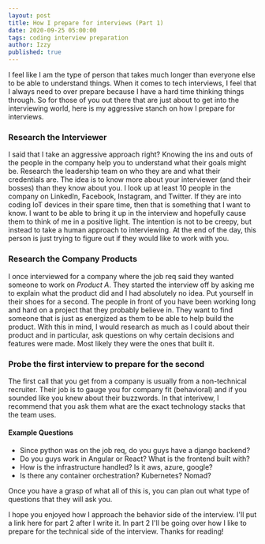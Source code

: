 ```yaml
---
layout: post
title: How I prepare for interviews (Part 1)
date: 2020-09-25 05:00:00
tags: coding interview preparation
author: Izzy
published: true
---
```


I feel like I am the type of person that takes much longer than everyone else to be able to understand things.
When it comes to tech interviews, I feel that I always need to over prepare because I have a hard time thinking things through.
So for those of you out there that are just about to get into the interviewing world, here is my aggressive stanch on how I prepare for interviews.

### Research the Interviewer
I said that I take an aggressive approach right?
Knowing the ins and outs of the people in the company help you to understand what their goals might be.
Research the leadership team on who they are and what their credentials are.
The idea is to know more about your interviewer (and their bosses) than they know about you.
I look up at least 10 people in the company on LinkedIn, Facebook, Instagram, and Twitter.
If they are into coding IoT devices in their spare time, then that is something that I want to know.
I want to be able to bring it up in the interview and hopefully cause them to think of me in a positive light.
The intention is not to be creepy, but instead to take a human approach to interviewing.
At the end of the day, this person is just trying to figure out if they would like to work with you.

### Research the Company Products
I once interviewed for a company where the job req said they wanted someone to work on _Product A_.
They started the interview off by asking me to explain what the product did and I had absolutely no idea.
Put yourself in their shoes for a second.
The people in front of you have been working long and hard on a project that they probably believe in.
They want to find someone that is just as energized as them to be able to help build the product.
With this in mind, I would research as much as I could about their product and in particular, ask questions on why certain decisions and features were made.
Most likely they were the ones that built it.

### Probe the first interview to prepare for the second
The first call that you get from a company is usually from a non-technical recruiter.
Their job is to gauge you for company fit (behavioral) and if you sounded like you knew about their buzzwords.
In that interivew, I recommend that you ask them what are the exact technology stacks that the team uses.

#### Example Questions
- Since python was on the job req, do you guys have a django backend?
- Do you guys work in Angular or React? What is the frontend built with?
- How is the infrastructure handled? Is it aws, azure, google?
- Is there any container orchestration? Kubernetes? Nomad?

Once you have a grasp of what all of this is, you can plan out what type of questions that they will ask you.

I hope you enjoyed how I approach the behavior side of the interview.
I'll put a link here for part 2 after I write it.
In part 2 I'll be going over how I like to prepare for the technical side of the interview.
Thanks for reading!

